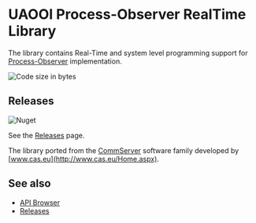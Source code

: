 # UAOOI Process-Observer RealTime Library

The library contains Real-Time and system level programming support for [Process-Observer](https://github.com/mpostol/ProcessObserver) implementation.

![Code size in bytes](https://img.shields.io/github/languages/code-size/mpostol/RealTime)

## Releases

![Nuget](https://img.shields.io/nuget/v/UAOOI.ProcessObserver.RealTime)

See the [Releases](https://github.com/mpostol/RealTime/releases) page.

The library ported from the [CommServer](http://www.commsvr.com/) software family developed by [www.cas.eu](http://www.cas.eu/Home.aspx).

## See also

- [API Browser](https://mpostol.github.io/RealTime/Help/)
- [Releases](https://github.com/mpostol/RealTime/releases)
